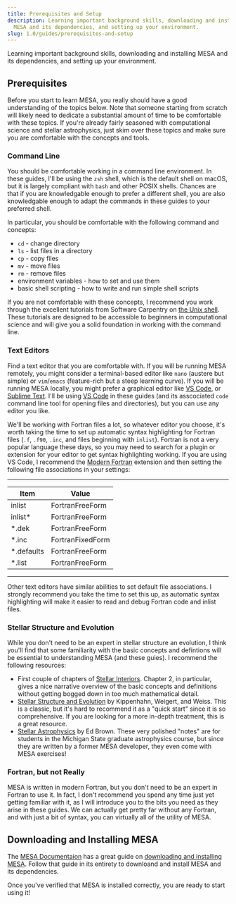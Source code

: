 ```yaml
---
title: Prerequisites and Setup
description: Learning important background skills, downloading and installing
  MESA and its dependencies, and setting up your environment.
slug: 1.0/guides/prerequisites-and-setup
---
```


Learning important background skills, downloading and installing MESA and its dependencies, and setting up your environment.

## Prerequisites

Before you start to learn MESA, you really should have a good understanding of the topics below. Note that someone starting from scratch will likely need to dedicate a substantial amount of time to be comfortable with these topics. If you're already fairly seasoned with computational science and stellar astrophysics, just skim over these topics and make sure you are comfortable with the concepts and tools.

### Command Line

You should be comfortable working in a command line environment. In these guides, I'll be using the `zsh` shell, which is the default shell on macOS, but it is largely compliant with `bash` and other POSIX shells. Chances are that if you are knowledgable enough to prefer a different shell, you are also knowledgable enough to adapt the commands in these guides to your preferred shell.

In particular, you should be comfortable with the following command and concepts:

* `cd` - change directory
* `ls` - list files in a directory
* `cp` - copy files
* `mv` - move files
* `rm` - remove files
* environment variables - how to set and use them
* basic shell scripting - how to write and run simple shell scripts

If you are not comfortable with these concepts, I recommend you work through the excellent tutorials from Software Carpentry on [the Unix shell](https://swcarpentry.github.io/shell-novice/). These tutorials are designed to be accessible to beginners in computational science and will give you a solid foundation in working with the command line.

### Text Editors

Find a text editor that you are comfortable with. If you will be running MESA remotely, you might consider a terminal-based editor like `nano` (austere but simple) or `vim`/`emacs` (feature-rich but a steep learning curve). If you will be running MESA locally, you might prefer a graphical editor like [VS Code](https://code.visualstudio.com), or [Sublime Text](https://www.sublimetext.com). I'll be using [VS Code](https://code.visualstudio.com) in these guides (and its asscociated `code` command line tool for opening files and directories), but you can use any editor you like.

We'll be working with Fortran files a lot, so whatever editor you choose, it's worth taking the time to set up automatic syntax highlighting for Fortran files (`.f`, `.f90`, `.inc`, and files beginning with `inlist`). Fortran is not a very popular language these days, so you may need to search for a plugin or extension for your editor to get syntax highlighting working. If you are using VS Code, I recommend the [Modern Fortran](https://marketplace.visualstudio.com/items?itemName=hansec.fortran-modern) extension and then setting the following file associations in your settings:

***

| Item | Value|
|------|------|
|inlist|FortranFreeForm|
|inlist\*|FortranFreeForm|
|*.dek|FortranFreeForm|
|*.inc|FortranFixedForm|
|*.defaults|FortranFreeForm|
|*.list|FortranFreeForm|
------------------------

Other text editors have similar abilities to set default file associations. I strongly recommend you take the time to set this up, as automatic syntax highlighting will make it easier to read and debug Fortran code and inlist files.

### Stellar Structure and Evolution

While you don't need to be an expert in stellar structure an evolution, I think you'll find that some familiarity with the basic concepts and defintions will be essential to understanding MESA (and these guies). I recommend the following resources:

* First couple of chapters of [Stellar Interiors](https://link.springer.com/book/10.1007/978-1-4419-9110-2). Chapter 2, in particular, gives a nice narrative overview of the basic concepts and definitions without getting bogged down in too much mathematical detail.
* [Stellar Structure and Evolution](https://link.springer.com/book/10.1007/978-3-642-30304-3) by Kippenhahn, Weigert, and Weiss. This is a classic, but it's hard to recommend it as a "quick start" since it is so comprehensive. If you are looking for a more in-depth treatment, this is a great resource.
* [Stellar Astrophysics](https://web.pa.msu.edu/people/ebrown/docs/stellar-notes.pdf) by Ed Brown. These very polished "notes" are for students in the Michigan State graduate astrophysics course, but since they are written by a former MESA developer, they even come with MESA exercises!

### Fortran, but not Really

MESA is written in modern Fortran, but you don't need to be an expert in Fortran to use it. In fact, I don't recommend you spend any time just yet getting familiar with it, as I will introduce you to the bits you need as they arise in these guides. We can actually get pretty far without any Fortran, and with just a bit of syntax, you can virtually all of the utility of MESA.

## Downloading and Installing MESA

The [MESA Documentaion](https://docs.mesastar.org/en/latest/) has a great guide on [downloading and installing MESA](https://docs.mesastar.org/en/latest/installation.html). Follow that guide in its entirety to downloand and install MESA and its dependencies.

Once you've verified that MESA is installed correctly, you are ready to start using it!
